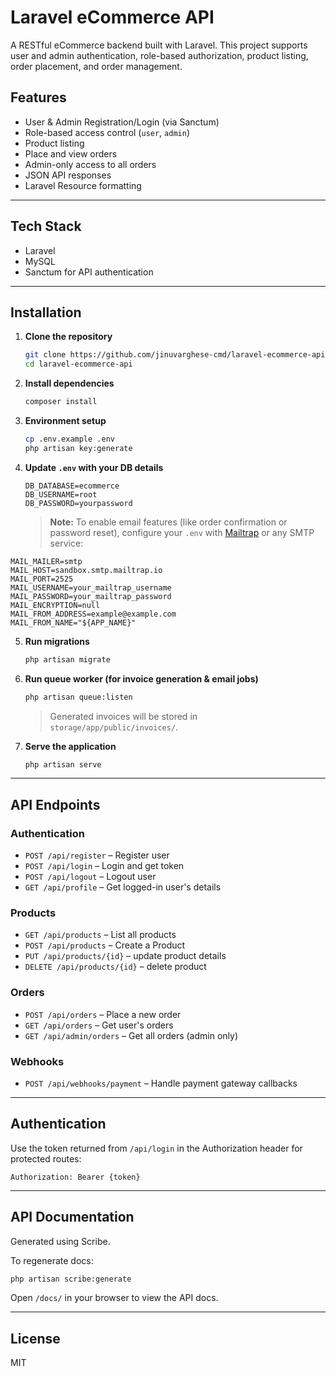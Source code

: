 # Laravel eCommerce API

A RESTful eCommerce backend built with Laravel. This project supports user and admin authentication, role-based authorization, product listing, order placement, and order management.

## Features

- User & Admin Registration/Login (via Sanctum)
- Role-based access control (`user`, `admin`)
- Product listing
- Place and view orders
- Admin-only access to all orders
- JSON API responses
- Laravel Resource formatting

---

## Tech Stack

- Laravel
- MySQL
- Sanctum for API authentication

---

## Installation

1. **Clone the repository**
   ```bash
   git clone https://github.com/jinuvarghese-cmd/laravel-ecommerce-api.git
   cd laravel-ecommerce-api
   ```

2. **Install dependencies**
   ```bash
   composer install
   ```

3. **Environment setup**
   ```bash
   cp .env.example .env
   php artisan key:generate
   ```
   

4. **Update `.env` with your DB details**
   ```env
   DB_DATABASE=ecommerce
   DB_USERNAME=root
   DB_PASSWORD=yourpassword
   ```

   > **Note:** To enable email features (like order confirmation or password reset), configure your `.env` with [Mailtrap](https://mailtrap.io/) or any SMTP service:

```env
MAIL_MAILER=smtp
MAIL_HOST=sandbox.smtp.mailtrap.io
MAIL_PORT=2525
MAIL_USERNAME=your_mailtrap_username
MAIL_PASSWORD=your_mailtrap_password
MAIL_ENCRYPTION=null
MAIL_FROM_ADDRESS=example@example.com
MAIL_FROM_NAME="${APP_NAME}"
 ```

5. **Run migrations**
   ```bash
   php artisan migrate
   ```
   
6. **Run queue worker (for invoice generation & email jobs)**
   ```bash
   php artisan queue:listen
   ```

   > Generated invoices will be stored in `storage/app/public/invoices/`.


7. **Serve the application**
   ```bash
   php artisan serve
   ```
   

---

## API Endpoints

### Authentication

- `POST /api/register` – Register user
- `POST /api/login` – Login and get token
- `POST /api/logout` – Logout user
- `GET /api/profile` – Get logged-in user's details

### Products

- `GET /api/products` – List all products
- `POST /api/products` – Create a Product
- `PUT /api/products/{id}` – update product details
- `DELETE /api/products/{id}` – delete product

### Orders

- `POST /api/orders` – Place a new order
- `GET /api/orders` – Get user's orders
- `GET /api/admin/orders` – Get all orders (admin only)

### Webhooks

- `POST /api/webhooks/payment` – Handle payment gateway callbacks

---

## Authentication

Use the token returned from `/api/login` in the Authorization header for protected routes:

```
Authorization: Bearer {token}
```

---

## API Documentation

Generated using Scribe.

To regenerate docs:

```bash
php artisan scribe:generate
```

Open `/docs/` in your browser to view the API docs.

---

## License

MIT
